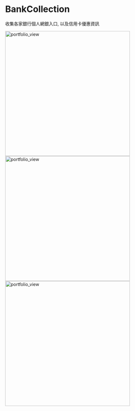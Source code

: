 # BankCollection

收集各家銀行個人網銀入口, 以及信用卡優惠資訊

<img width="400" alt="portfolio_view" src="https://user-images.githubusercontent.com/3991213/80006363-5bca6200-84f7-11ea-92bf-47594b068359.jpg">

<img width="400" alt="portfolio_view" src="https://user-images.githubusercontent.com/3991213/80006370-5ff67f80-84f7-11ea-80ae-bacda7070b84.jpg">

<img width="400" alt="portfolio_view" src="https://user-images.githubusercontent.com/3991213/80006631-bb287200-84f7-11ea-85b4-412b71649812.jpg">

